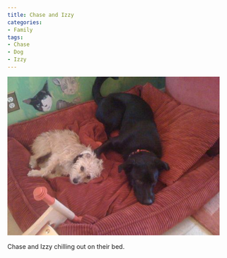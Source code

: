 ```yaml
---
title: Chase and Izzy
categories:
- Family
tags:
- Chase
- Dog
- Izzy
---
```


![](/assets/posts/2009/83743e67338bba0a51aadfa0812df1bf.png)
  



Chase and Izzy chilling out on their bed.
